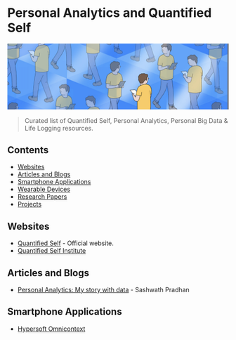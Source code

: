 # Personal Analytics and Quantified Self

![](Images/file%20spaces.png)

> Curated list of Quantified Self, Personal Analytics, Personal Big Data & Life Logging resources.

## Contents

- [Websites](#Websites)
- [Articles and Blogs](#articles-and-blogs)
- [Smartphone Applications](#applications-and-platforms)
- [Wearable Devices](#devices-and-wearables)
- [Research Papers](#research-and-analysis)
- [Projects](#open-source-projects)

## Websites

- [Quantified Self](http://quantifiedself.com/) - Official website.
- [Quantified Self Institute](https://qsinstitute.com/)

## Articles and Blogs

- [Personal Analytics: My story with data](https://medium.com/@shashwatpradhan/personal-analytics-my-story-with-data-609b3469ca02) - Sashwath Pradhan

##  Smartphone Applications

- [Hypersoft Omnicontext](https://hypersoft.com/personal_analytics.htm)
